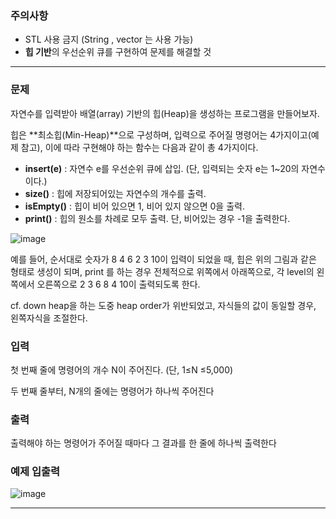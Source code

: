 ### 주의사항

- STL 사용 금지 (String , vector 는 사용 가능)
- **힙 기반**의 우선순위 큐를 구현하여 문제를 해결할 것

---

### 문제

자연수를 입력받아 배열(array) 기반의 힙(Heap)을 생성하는 프로그램을 만들어보자.

힙은 **최소힙(Min-Heap)**으로 구성하며, 입력으로 주어질 명령어는 4가지이고(예제 참고), 이에 따라 구현해야 하는 함수는 다음과 같이 총 4가지이다.

- **insert(e)** : 자연수 e를 우선순위 큐에 삽입. (단, 입력되는 숫자 e는 1~20의 자연수이다.)
- **size()** : 힙에 저장되어있는 자연수의 개수를 출력.
- **isEmpty()** : 힙이 비어 있으면 1, 비어 있지 않으면 0을 출력.
- **print()** : 힙의 원소를 차례로 모두 출력. 단, 비어있는 경우 -1을 출력한다.

![image](https://github.com/pastjung/DataStructure/assets/87860163/ec3de3dc-079c-4cd0-88d3-c414fae5d722)

예를 들어, 순서대로 숫자가 8 4 6 2 3 10이 입력이 되었을 때, 힙은 위의 그림과 같은 형태로 생성이 되며, print 를 하는 경우 전체적으로 위쪽에서 아래쪽으로, 각 level의 왼쪽에서 오른쪽으로 2 3 6 8 4 10이 출력되도록 한다.

cf. down heap을 하는 도중 heap order가 위반되었고, 자식들의 값이 동일할 경우, 왼쪽자식을 조절한다.

### 입력

첫 번째 줄에 명령어의 개수 N이 주어진다. (단, 1≤N ≤5,000)

두 번째 줄부터, N개의 줄에는 명령어가 하나씩 주어진다

### 출력

출력해야 하는 명령어가 주어질 때마다 그 결과를 한 줄에 하나씩 출력한다

### 예제 입출력

![image](https://github.com/pastjung/DataStructure/assets/87860163/38054362-0d6e-4b8c-a60b-1b4d00b3cd34)


---
